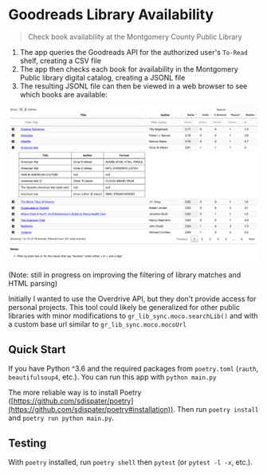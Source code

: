 # Goodreads Library Availability

> Check book availability at the Montgomery County Public Library

1. The app queries the Goodreads API for the authorized user's `To-Read` shelf, creating a CSV file
2. The app then checks each book for availability in the Montgomery Public library digital catalog, creating a JSONL file
3. The resulting JSONL file can then be viewed in a web browser to see which books are available:

![Web App Screenshot](web_app/_Screenshot.png)

(Note: still in progress on improving the filtering of library matches and HTML parsing)

Initially I wanted to use the Overdrive API, but they don't provide access for personal projects. This tool could likely be generalized for other public libraries with minor modifications to `gr_lib_sync.moco.searchLib()` and with a custom base url similar to `gr_lib_sync.moco.mocoUrl`

## Quick Start

If you have Python ^3.6 and the required packages from `poetry.toml` (`rauth`, `beautifulsoup4`, etc.). You can run this app with `python main.py`

The more reliable way is to install Poetry ([https://github.com/sdispater/poetry](https://github.com/sdispater/poetry#installation)). Then run `poetry install` and `poetry run python main.py`.

## Testing

With `poetry` installed, run `poetry shell` then `pytest` (or `pytest -l -x`, etc.).
